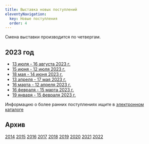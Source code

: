 ```yaml
---
title: Выставка новых поступлений
eleventyNavigation:
  key: Новые поступления
  order: 4
---
```


Смена выставки производится по четвергам.

## 2023 год
- [13 июля - 16 августа 2023 г.](/BNP/2023/bnp07.html)
- [15 июня - 12 июля 2023 г.](/BNP/2023/bnp06.html)
- [18 мая - 14 июня 2023 г.](/BNP/2023/bnp05.html)
- [13 апреля - 17 мая 2023 г.](/BNP/2023/bnp04.html)
- [16 марта - 12 апреля 2023 г.](/BNP/2023/bnp03.html)
- [16 февраля - 15 марта 2023 г.](/BNP/2023/bnp02.html)
- [19 января - 15 февраля 2023 г.](/BNP/2023/bnp01.html)


Информацию о более ранних поступлениях ищите в [электронном каталоге](/ec/)

## Архив
[2014](/BNP/2014/)
[2015](/BNP/2015/)
[2016](/BNP/2016/)
[2017](/BNP/2017/)
[2018](/BNP/2018/)
[2019](/BNP/2019/)
[2020](/BNP/2020/)
[2021](/BNP/2021/)
[2022](/BNP/2022/)
